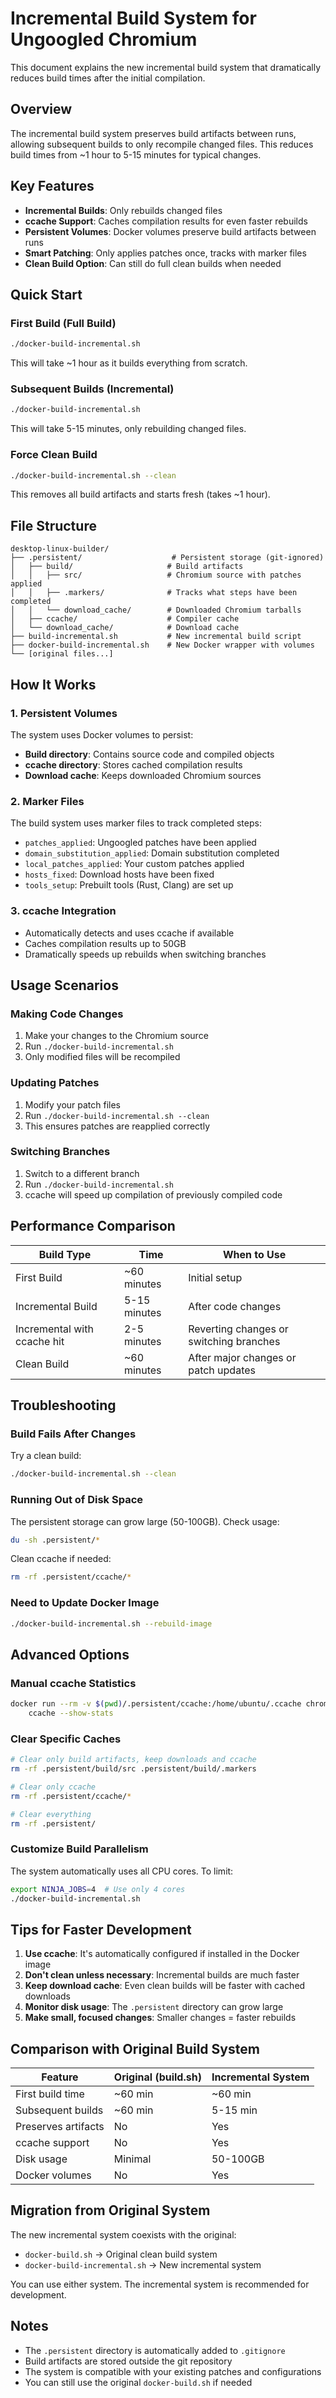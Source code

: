 # Incremental Build System for Ungoogled Chromium

This document explains the new incremental build system that dramatically reduces build times after the initial compilation.

## Overview

The incremental build system preserves build artifacts between runs, allowing subsequent builds to only recompile changed files. This reduces build times from ~1 hour to 5-15 minutes for typical changes.

## Key Features

- **Incremental Builds**: Only rebuilds changed files
- **ccache Support**: Caches compilation results for even faster rebuilds
- **Persistent Volumes**: Docker volumes preserve build artifacts between runs
- **Smart Patching**: Only applies patches once, tracks with marker files
- **Clean Build Option**: Can still do full clean builds when needed

## Quick Start

### First Build (Full Build)
```bash
./docker-build-incremental.sh
```
This will take ~1 hour as it builds everything from scratch.

### Subsequent Builds (Incremental)
```bash
./docker-build-incremental.sh
```
This will take 5-15 minutes, only rebuilding changed files.

### Force Clean Build
```bash
./docker-build-incremental.sh --clean
```
This removes all build artifacts and starts fresh (takes ~1 hour).

## File Structure

```
desktop-linux-builder/
├── .persistent/                    # Persistent storage (git-ignored)
│   ├── build/                     # Build artifacts
│   │   ├── src/                   # Chromium source with patches applied
│   │   ├── .markers/              # Tracks what steps have been completed
│   │   └── download_cache/        # Downloaded Chromium tarballs
│   ├── ccache/                    # Compiler cache
│   └── download_cache/            # Download cache
├── build-incremental.sh           # New incremental build script
├── docker-build-incremental.sh    # New Docker wrapper with volumes
└── [original files...]
```

## How It Works

### 1. Persistent Volumes
The system uses Docker volumes to persist:
- **Build directory**: Contains source code and compiled objects
- **ccache directory**: Stores cached compilation results
- **Download cache**: Keeps downloaded Chromium sources

### 2. Marker Files
The build system uses marker files to track completed steps:
- `patches_applied`: Ungoogled patches have been applied
- `domain_substitution_applied`: Domain substitution completed
- `local_patches_applied`: Your custom patches applied
- `hosts_fixed`: Download hosts have been fixed
- `tools_setup`: Prebuilt tools (Rust, Clang) are set up

### 3. ccache Integration
- Automatically detects and uses ccache if available
- Caches compilation results up to 50GB
- Dramatically speeds up rebuilds when switching branches

## Usage Scenarios

### Making Code Changes
1. Make your changes to the Chromium source
2. Run `./docker-build-incremental.sh`
3. Only modified files will be recompiled

### Updating Patches
1. Modify your patch files
2. Run `./docker-build-incremental.sh --clean`
3. This ensures patches are reapplied correctly

### Switching Branches
1. Switch to a different branch
2. Run `./docker-build-incremental.sh`
3. ccache will speed up compilation of previously compiled code

## Performance Comparison

| Build Type | Time | When to Use |
|------------|------|-------------|
| First Build | ~60 minutes | Initial setup |
| Incremental Build | 5-15 minutes | After code changes |
| Incremental with ccache hit | 2-5 minutes | Reverting changes or switching branches |
| Clean Build | ~60 minutes | After major changes or patch updates |

## Troubleshooting

### Build Fails After Changes
Try a clean build:
```bash
./docker-build-incremental.sh --clean
```

### Running Out of Disk Space
The persistent storage can grow large (50-100GB). Check usage:
```bash
du -sh .persistent/*
```

Clean ccache if needed:
```bash
rm -rf .persistent/ccache/*
```

### Need to Update Docker Image
```bash
./docker-build-incremental.sh --rebuild-image
```

## Advanced Options

### Manual ccache Statistics
```bash
docker run --rm -v $(pwd)/.persistent/ccache:/home/ubuntu/.ccache chromium-builder:noble \
    ccache --show-stats
```

### Clear Specific Caches
```bash
# Clear only build artifacts, keep downloads and ccache
rm -rf .persistent/build/src .persistent/build/.markers

# Clear only ccache
rm -rf .persistent/ccache/*

# Clear everything
rm -rf .persistent/
```

### Customize Build Parallelism
The system automatically uses all CPU cores. To limit:
```bash
export NINJA_JOBS=4  # Use only 4 cores
./docker-build-incremental.sh
```

## Tips for Faster Development

1. **Use ccache**: It's automatically configured if installed in the Docker image
2. **Don't clean unless necessary**: Incremental builds are much faster
3. **Keep download cache**: Even clean builds will be faster with cached downloads
4. **Monitor disk usage**: The `.persistent` directory can grow large
5. **Make small, focused changes**: Smaller changes = faster rebuilds

## Comparison with Original Build System

| Feature | Original (build.sh) | Incremental System |
|---------|-------------------|-------------------|
| First build time | ~60 min | ~60 min |
| Subsequent builds | ~60 min | 5-15 min |
| Preserves artifacts | No | Yes |
| ccache support | No | Yes |
| Disk usage | Minimal | 50-100GB |
| Docker volumes | No | Yes |

## Migration from Original System

The new incremental system coexists with the original:
- `docker-build.sh` → Original clean build system
- `docker-build-incremental.sh` → New incremental system

You can use either system. The incremental system is recommended for development.

## Notes

- The `.persistent` directory is automatically added to `.gitignore`
- Build artifacts are stored outside the git repository
- The system is compatible with your existing patches and configurations
- You can still use the original `docker-build.sh` if needed
